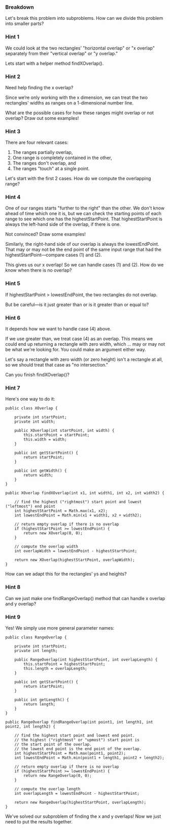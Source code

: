 ### Breakdown

Let's break this problem into subproblems. How can we divide this problem into smaller parts?

### Hint 1

We could look at the two rectangles’ "horizontal overlap" or "x overlap" separately from 
their "vertical overlap" or "y overlap."

Lets start with a helper method findXOverlap().

### Hint 2

Need help finding the x overlap?

Since we’re only working with the x dimension, we can treat the two rectangles' widths as 
ranges on a 1-dimensional number line.

What are the possible cases for how these ranges might overlap or not overlap? Draw out 
some examples!

### Hint 3

There are four relevant cases:

1. The ranges partially overlap,
2. One range is completely contained in the other, 
3. The ranges don't overlap, and 
4. The ranges "touch" at a single point. 

Let's start with the first 2 cases. How do we compute the overlapping range?

### Hint 4

One of our ranges starts "further to the right" than the other. We don't know ahead of 
time which one it is, but we can check the starting points of each range to see which one 
has the highestStartPoint. That highestStartPoint is always the left-hand side of the 
overlap, if there is one.

Not convinced? Draw some examples!

Similarly, the right-hand side of our overlap is always the lowestEndPoint. That may or 
may not be the end point of the same input range that had the highestStartPoint—compare 
cases (1) and (2).

This gives us our x overlap! So we can handle cases (1) and (2). How do we know when 
there is no overlap?

### Hint 5

If highestStartPoint > lowestEndPoint, the two rectangles do not overlap.

But be careful—is it just greater than or is it greater than or equal to?

### Hint 6

It depends how we want to handle case (4) above.

If we use greater than, we treat case (4) as an overlap. This means we could end up 
returning a rectangle with zero width, which ... may or may not be what we're looking 
for. You could make an argument either way.

Let's say a rectangle with zero width (or zero height) isn't a rectangle at all, so we 
should treat that case as "no intersection."

Can you finish findXOverlap()?

### Hint 7

Here's one way to do it:

```
public class XOverlap {

    private int startPoint;
    private int width;

    public XOverlap(int startPoint, int width) {
        this.startPoint = startPoint;
        this.width = width;
    }

    public int getStartPoint() {
        return startPoint;
    }

    public int getWidth() {
        return width;
    }
}

public XOverlap findXOverlap(int x1, int width1, int x2, int width2) {

    // find the highest ("rightmost") start point and lowest ("leftmost") end point
    int highestStartPoint = Math.max(x1, x2);
    int lowestEndPoint = Math.min(x1 + width1, x2 + width2);

    // return empty overlap if there is no overlap
    if (highestStartPoint >= lowestEndPoint) {
        return new XOverlap(0, 0);
    }

    // compute the overlap width
    int overlapWidth = lowestEndPoint - highestStartPoint;

    return new XOverlap(highestStartPoint, overlapWidth);
}
```

How can we adapt this for the rectangles’ ys and heights? 

### Hint 8

Can we just make one findRangeOverlap() method that can handle x overlap and y overlap?

### Hint 9

Yes! We simply use more general parameter names:

```
public class RangeOverlap {

    private int startPoint;
    private int length;

    public RangeOverlap(int highestStartPoint, int overlapLength) {
        this.startPoint = highestStartPoint;
        this.length = overlapLength;
    }

    public int getStartPoint() {
        return startPoint;
    }

    public int getLength() {
        return length;
    }
}

public RangeOverlap findRangeOverlap(int point1, int length1, int point2, int length2) {

    // find the highest start point and lowest end point.
    // the highest ("rightmost" or "upmost") start point is
    // the start point of the overlap.
    // the lowest end point is the end point of the overlap.
    int highestStartPoint = Math.max(point1, point2);
    int lowestEndPoint = Math.min(point1 + length1, point2 + length2);

    // return empty overlap if there is no overlap
    if (highestStartPoint >= lowestEndPoint) {
        return new RangeOverlap(0, 0);
    }

    // compute the overlap length
    int overlapLength = lowestEndPoint - highestStartPoint;

    return new RangeOverlap(highestStartPoint, overlapLength);
}
```

We've solved our subproblem of finding the x and y overlaps! Now we just need to put the 
results together. 
